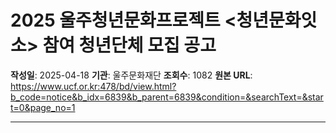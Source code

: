 # 2025 울주청년문화프로젝트 <청년문화잇소> 참여 청년단체 모집 공고

**작성일**: 2025-04-18
**기관**: 울주문화재단
**조회수**: 1082
**원본 URL**: https://www.ucf.or.kr:478/bd/view.html?b_code=notice&b_idx=6839&b_parent=6839&condition=&searchText=&start=0&page_no=1

---
